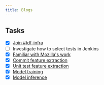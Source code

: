 ```yaml
---
title: Blogs
---
```


## Tasks
- [x] [Join #tdf-infra](_posts/2023-05-31-week1.md#join-tdf-infra)
- [ ] Investigate how to select tests in Jenkins
- [x] [Familiar with Mozilla's work](_posts/2023-05-31-week1.md#familiar-with-mozillas-work)
- [x] [Commit feature extraction](_posts/2023-06-07-week2.md#commit-feature-extraction)
- [x] [Unit test feature extraction](_posts/2023-06-07-week2.md#unit-test-feature-extraction)
- [x] [Model training](_posts/2023-06-22-week4.md#model-training)
- [x] [Model inference](_posts/2023-06-29-week5.md#model-inference)